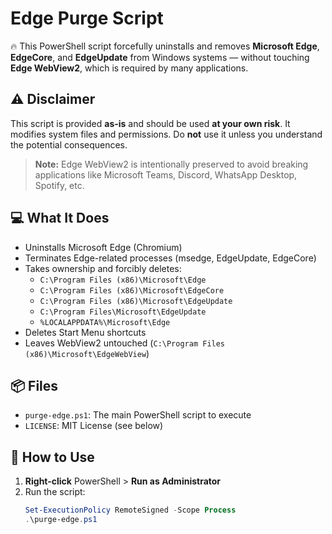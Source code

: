 # Edge Purge Script

🔥 This PowerShell script forcefully uninstalls and removes **Microsoft Edge**, **EdgeCore**, and **EdgeUpdate** from Windows systems — without touching **Edge WebView2**, which is required by many applications.

## ⚠️ Disclaimer

This script is provided **as-is** and should be used **at your own risk**. It modifies system files and permissions. Do **not** use it unless you understand the potential consequences.

> **Note:** Edge WebView2 is intentionally preserved to avoid breaking applications like Microsoft Teams, Discord, WhatsApp Desktop, Spotify, etc.

## 💻 What It Does

- Uninstalls Microsoft Edge (Chromium)
- Terminates Edge-related processes (msedge, EdgeUpdate, EdgeCore)
- Takes ownership and forcibly deletes:
  - `C:\Program Files (x86)\Microsoft\Edge`
  - `C:\Program Files (x86)\Microsoft\EdgeCore`
  - `C:\Program Files (x86)\Microsoft\EdgeUpdate`
  - `C:\Program Files\Microsoft\EdgeUpdate`
  - `%LOCALAPPDATA%\Microsoft\Edge`
- Deletes Start Menu shortcuts
- Leaves WebView2 untouched (`C:\Program Files (x86)\Microsoft\EdgeWebView`)

## 📦 Files

- `purge-edge.ps1`: The main PowerShell script to execute
- `LICENSE`: MIT License (see below)

## 🚀 How to Use

1. **Right-click** PowerShell > **Run as Administrator**
2. Run the script:
   ```powershell
   Set-ExecutionPolicy RemoteSigned -Scope Process
   .\purge-edge.ps1
